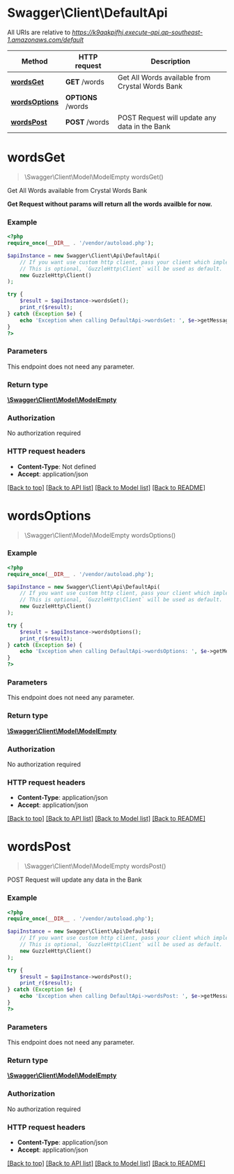 # Swagger\Client\DefaultApi

All URIs are relative to *https://k9aqkpifhj.execute-api.ap-southeast-1.amazonaws.com/default*

Method | HTTP request | Description
------------- | ------------- | -------------
[**wordsGet**](DefaultApi.md#wordsGet) | **GET** /words | Get All Words available from Crystal Words Bank
[**wordsOptions**](DefaultApi.md#wordsOptions) | **OPTIONS** /words | 
[**wordsPost**](DefaultApi.md#wordsPost) | **POST** /words | POST Request will update any data in the Bank


# **wordsGet**
> \Swagger\Client\Model\ModelEmpty wordsGet()

Get All Words available from Crystal Words Bank

**Get Request without params will return all the words availble for now.**

### Example
```php
<?php
require_once(__DIR__ . '/vendor/autoload.php');

$apiInstance = new Swagger\Client\Api\DefaultApi(
    // If you want use custom http client, pass your client which implements `GuzzleHttp\ClientInterface`.
    // This is optional, `GuzzleHttp\Client` will be used as default.
    new GuzzleHttp\Client()
);

try {
    $result = $apiInstance->wordsGet();
    print_r($result);
} catch (Exception $e) {
    echo 'Exception when calling DefaultApi->wordsGet: ', $e->getMessage(), PHP_EOL;
}
?>
```

### Parameters
This endpoint does not need any parameter.

### Return type

[**\Swagger\Client\Model\ModelEmpty**](../Model/ModelEmpty.md)

### Authorization

No authorization required

### HTTP request headers

 - **Content-Type**: Not defined
 - **Accept**: application/json

[[Back to top]](#) [[Back to API list]](../../README.md#documentation-for-api-endpoints) [[Back to Model list]](../../README.md#documentation-for-models) [[Back to README]](../../README.md)

# **wordsOptions**
> \Swagger\Client\Model\ModelEmpty wordsOptions()



### Example
```php
<?php
require_once(__DIR__ . '/vendor/autoload.php');

$apiInstance = new Swagger\Client\Api\DefaultApi(
    // If you want use custom http client, pass your client which implements `GuzzleHttp\ClientInterface`.
    // This is optional, `GuzzleHttp\Client` will be used as default.
    new GuzzleHttp\Client()
);

try {
    $result = $apiInstance->wordsOptions();
    print_r($result);
} catch (Exception $e) {
    echo 'Exception when calling DefaultApi->wordsOptions: ', $e->getMessage(), PHP_EOL;
}
?>
```

### Parameters
This endpoint does not need any parameter.

### Return type

[**\Swagger\Client\Model\ModelEmpty**](../Model/ModelEmpty.md)

### Authorization

No authorization required

### HTTP request headers

 - **Content-Type**: application/json
 - **Accept**: application/json

[[Back to top]](#) [[Back to API list]](../../README.md#documentation-for-api-endpoints) [[Back to Model list]](../../README.md#documentation-for-models) [[Back to README]](../../README.md)

# **wordsPost**
> \Swagger\Client\Model\ModelEmpty wordsPost()

POST Request will update any data in the Bank

### Example
```php
<?php
require_once(__DIR__ . '/vendor/autoload.php');

$apiInstance = new Swagger\Client\Api\DefaultApi(
    // If you want use custom http client, pass your client which implements `GuzzleHttp\ClientInterface`.
    // This is optional, `GuzzleHttp\Client` will be used as default.
    new GuzzleHttp\Client()
);

try {
    $result = $apiInstance->wordsPost();
    print_r($result);
} catch (Exception $e) {
    echo 'Exception when calling DefaultApi->wordsPost: ', $e->getMessage(), PHP_EOL;
}
?>
```

### Parameters
This endpoint does not need any parameter.

### Return type

[**\Swagger\Client\Model\ModelEmpty**](../Model/ModelEmpty.md)

### Authorization

No authorization required

### HTTP request headers

 - **Content-Type**: application/json
 - **Accept**: application/json

[[Back to top]](#) [[Back to API list]](../../README.md#documentation-for-api-endpoints) [[Back to Model list]](../../README.md#documentation-for-models) [[Back to README]](../../README.md)

